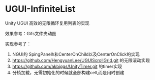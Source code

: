 # UGUI-InfiniteList
Unity UGUI 高效的无限循环复用列表的实现

效果参考：Gifs文件夹动图

实现参考了：
1. NGUI的 SpingPanelh和CenterOnChild以及CenterOnClick的实现
2. https://github.com/HengyuanLee/UGUIScrollGrid.git 的无限滚动实现
3. https://github.com/akbiggs/UnityTimer.git 的timer实现
4. 分桢加载，无需初始化的时候就全部构建cell,而是用时创建
